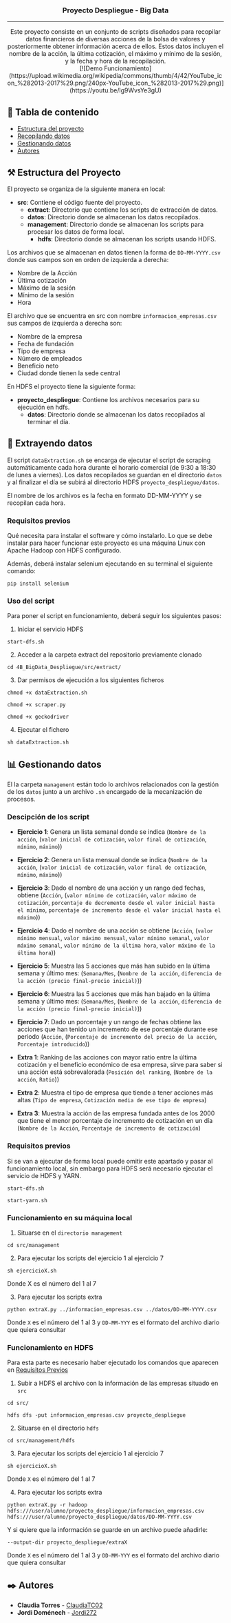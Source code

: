 <h3 align = "center"> Proyecto Despliegue - Big Data </h3>

---
<p align = "center"> Este proyecto consiste en un conjunto de scripts diseñados para recopilar datos financieros de diversas acciones de la bolsa de valores y posteriormente obtener información acerca de ellos. 
Estos datos incluyen el nombre de la acción, la última cotización, el máximo y mínimo de la sesión, y la fecha y hora de la recopilación.
<br>
[![Demo Funcionamiento](https://upload.wikimedia.org/wikipedia/commons/thumb/4/42/YouTube_icon_%282013-2017%29.png/240px-YouTube_icon_%282013-2017%29.png)](https://youtu.be/lg9WvsYe3gU)


</p>

## 📝 Tabla de contenido

- [Estructura del proyecto](#structure)
- [Recopilando datos](#extract_data)
- [Gestionando datos](#manage_data)
- [Autores](#authors)

## ⚒️ Estructura del Proyecto <a name = "structure"> </a>

El proyecto se organiza de la siguiente manera en local:

- **src**: Contiene el código fuente del proyecto.
  - **extract**: Directorio que contiene los scripts de extracción de datos.
  - **datos**: Directorio donde se almacenan los datos recopilados.
  - **management**: Directorio donde se almacenan los scripts para procesar los datos de forma local.
    - **hdfs**: Directorio donde se almacenan los scripts usando HDFS.

Los archivos que se almacenan en datos tienen la forma de `DD-MM-YYYY.csv` donde sus campos son en orden de izquierda a derecha:
- Nombre de la Acción
- Última cotización
- Máximo de la sesión
- Mínimo de la sesión
- Hora

El archivo que se encuentra en src con nombre `informacion_empresas.csv` sus campos de izquierda a derecha son:
- Nombre de la empresa
- Fecha de fundación
- Tipo de empresa
- Número de empleados
- Beneficio neto
- Ciudad donde tienen la sede central

En HDFS el proyecto tiene la siguiente forma:

- **proyecto_despliegue**: Contiene los archivos necesarios para su ejecución en hdfs.
  - **datos**: Directorio donde se almacenan los datos recopilados al terminar el día.


## 📂 Extrayendo datos <a name = "extract_data"> </a>

El script `dataExtraction.sh` se encarga de ejecutar el script de scraping automáticamente cada hora durante el horario comercial (de 9:30 a 18:30 de lunes a viernes). Los datos recopilados se guardan en el directorio `datos` y al finalizar el día se subirá al directorio HDFS `proyecto_despliegue/datos`.

El nombre de los archivos es la fecha en formato DD-MM-YYYY y se recopilan cada hora.

### Requisitos previos

Qué necesita para instalar el software y cómo instalarlo.
Lo que se debe instalar para hacer funcionar este proyecto es una máquina Linux con Apache Hadoop con HDFS configurado.

Además, deberá instalar selenium ejecutando en su terminal el siguiente comando:

```
pip install selenium
```

### Uso del script

Para poner el script en funcionamiento, deberá seguir los siguientes pasos:

1. Iniciar el servicio HDFS

```
start-dfs.sh
```

2. Acceder a la carpeta extract del repositorio previamente clonado

```
cd 4B_BigData_Despliegue/src/extract/
```

3. Dar permisos de ejecución a los siguientes ficheros

```
chmod +x dataExtraction.sh
```
```
chmod +x scraper.py
```
```
chmod +x geckodriver
```

4. Ejecutar el fichero

```
sh dataExtraction.sh
```

## 📊 Gestionando datos <a name = "manage_data"> </a>

El la carpeta `management` están todo lo archivos relacionados con la gestión de los `datos` junto a un archivo `.sh` encargado de la mecanización de procesos.

### Descipción de los script

- **Ejercicio 1**: Genera un lista semanal donde se indica (`Nombre de la acción`, (`valor inicial de cotización`, `valor final de cotización`, `mínimo`, `máximo`))

- **Ejercicio 2**: Genera un lista mensual donde se indica (`Nombre de la acción`, (`valor inicial de cotización`, `valor final de cotización`, `mínimo`, `máximo`))

- **Ejercicio 3**: Dado el nombre de una acción y un rango ded fechas, obtiene (`Acción`, (`valor mínimo de cotización`, `valor máximo de cotización`, `porcentaje de decremento desde el valor inicial hasta el mínimo`, `porcentaje de incremento desde el valor inicial hasta el máximo`))

- **Ejercicio 4**: Dado el nombre de una acción se obtiene (`Acción`, (`valor mínimo mensual`, `valor máximo mensual`, `valor mínimo semanal`, `valor máximo semanal`, `valor mínimo de la última hora`, `valor máximo de la última hora`))

- **Ejercicio 5**: Muestra las 5 acciones que más han subido en la última semana y último mes: (`Semana/Mes`, (`Nombre de la acción`, `diferencia de la acción (precio final-precio inicial)`))

- **Ejercicio 6**: Muestra las 5 acciones que más han bajado en la última semana y último mes: (`Semana/Mes`, (`Nombre de la acción`, `diferencia de la acción (precio final-precio inicial)`))

- **Ejercicio 7**: Dado un porcentaje y un rango de fechas obtiene las acciones que han tenido un incremento de ese porcentaje durante ese periodo (`Acción`, (`Porcentaje de incremento del precio de la acción`, `Porcentaje introducido`))

- **Extra 1**: Ranking de las acciones con mayor ratio entre la última cotización y el beneficio económico de esa empresa, sirve para saber si una acción está sobrevalorada (`Posición del ranking`, (`Nombre de la acción`, `Ratio`))

- **Extra 2**: Muestra el tipo de empresa que tiende a tener acciones más altas (`Tipo de empresa`, `Cotización media de ese tipo de empresa`)

- **Extra 3**: Muestra la acción de las empresa fundada antes de los 2000 que tiene el menor porcentaje de incremento de cotización en un día (`Nombre de la Acción`, `Porcentaje de incremento de cotización`)

### Requisitos previos <a name = "previous_steps_manage"> </a>

Si se van a ejecutar de forma local puede omitir este apartado y pasar al funcionamiento local, sin embargo para HDFS será necesario ejecutar el servicio de HDFS y YARN.

```
start-dfs.sh
```

```
start-yarn.sh
```

### Funcionamiento en su máquina local

1. Situarse en el `directorio management`

```
cd src/management
```

2. Para ejecutar los scripts del ejercicio 1 al ejercicio 7

```
sh ejercicioX.sh
```
Donde X es el número del 1 al 7

3. Para ejecutar los scripts extra 

```
python extraX.py ../informacion_empresas.csv ../datos/DD-MM-YYYY.csv 
```
Donde `X` es el número del 1 al 3 y `DD-MM-YYY` es el formato del archivo diario que quiera consultar

### Funcionamiento en HDFS

Para esta parte es necesario haber ejecutado los comandos que aparecen en [Requisitos Previos](#previous_steps_manage)

1. Subir a HDFS el archivo con la información de las empresas situado en `src`

```
cd src/
```

```
hdfs dfs -put informacion_empresas.csv proyecto_despliegue
```

2. Situarse en el directorio `hdfs`

```
cd src/management/hdfs
```

3. Para ejecutar los scripts del ejercicio 1 al ejercicio 7

```
sh ejercicioX.sh
```
Donde `X` es el número del 1 al 7

4. Para ejecutar los scripts extra 

```
python extraX.py -r hadoop hdfs:///user/alumno/proyecto_despliegue/informacion_empresas.csv hdfs:///user/alumno/proyecto_despliegue/datos/DD-MM-YYYY.csv
```
Y si quiere que la información se guarde en un archivo puede añadirle:

```
--output-dir proyecto_despliegue/extraX
```

Donde `X` es el número del 1 al 3 y `DD-MM-YYY` es el formato del archivo diario que quiera consultar


## ✒️ Autores <a name = "authors"> </a>

* **Claudia Torres** - [ClaudiaTC02](https://github.com/ClaudiaTC02)
* **Jordi Doménech** - [Jordi272](https://github.com/Jordi272)
